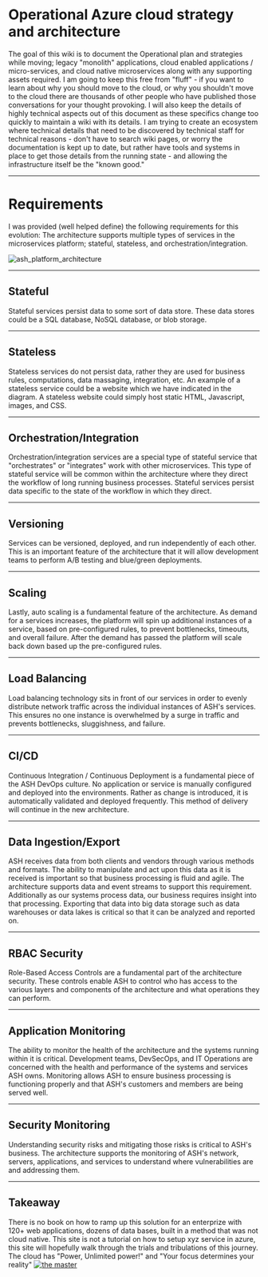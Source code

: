 # Operational Azure cloud strategy and architecture 

The goal of this wiki is to document the Operational plan and strategies while moving; legacy "monolith" applications, cloud enabled applications / micro-services, and cloud native microservices along with any supporting assets required.  I am going to keep this free from "fluff" - if you want to learn about why you should move to the cloud, or why you shouldn't move to the cloud there are thousands of other people who have published those conversations for your thought provoking. I will also keep the details of highly technical aspects out of this document as these specifics change too quickly to maintain a wiki with its details. I am trying to create an ecosystem where technical details that need to be discovered by technical staff for technical reasons - don't have to search wiki pages, or worry the documentation is kept up to date, but rather have tools and systems in place to get those details from the running state - and allowing the infrastructure itself be the "known good."

---
# Requirements 

I was provided (well helped define) the following requirements for this evolution:
The architecture supports multiple types of services in the microservices platform; stateful, stateless, and orchestration/integration.

![ash_platform_architecture](https://stdsoinventory0001.blob.core.windows.net/mdwikiimages/ASH-platform-architecture.png)

---
## Stateful

Stateful services persist data to some sort of data store. These data stores could be a SQL database, NoSQL database, or blob storage.

---
## Stateless

Stateless services do not persist data, rather they are used for business rules, computations, data massaging, integration, etc. An example of a stateless service could be a website which we have indicated in the diagram. A stateless website could simply host static HTML, Javascript, images, and CSS.

---
## Orchestration/Integration

Orchestration/integration services are a special type of stateful service that "orchestrates" or "integrates" work with other microservices. This type of stateful service will be common within the architecture where they direct the workflow of long running business processes. Stateful services persist data specific to the state of the workflow in which they direct.

---
## Versioning

Services can be versioned, deployed, and run independently of each other. This is an important feature of the architecture that it will allow development teams to perform A/B testing and blue/green deployments.

---
## Scaling

Lastly, auto scaling is a fundamental feature of the architecture. As demand for a services increases, the platform will spin up additional instances of a service, based on pre-configured rules, to prevent bottlenecks, timeouts, and overall failure. After the demand has passed the platform will scale back down based up the pre-configured rules.

---
## Load Balancing

Load balancing technology sits in front of our services in order to evenly distribute network traffic across the individual instances of ASH's services. This ensures no one instance is overwhelmed by a surge in traffic and prevents bottlenecks, sluggishness, and failure.

---
## CI/CD

Continuous Integration / Continuous Deployment is a fundamental piece of the ASH DevOps culture. No application or service is manually configured and deployed into the environments. Rather as change is introduced, it is automatically validated and deployed frequently. This method of delivery will continue in the new architecture.

---
## Data Ingestion/Export

ASH receives data from both clients and vendors through various methods and formats. The ability to manipulate and act upon this data as it is received is important so that business processing is fluid and agile. The architecture supports data and event streams to support this requirement. Additionally as our systems process data, our business requires insight into that processing. Exporting that data into big data storage such as data warehouses or data lakes is critical so that it can be analyzed and reported on.

---
## RBAC Security

Role-Based Access Controls are a fundamental part of the architecture security. These controls enable ASH to control who has access to the various layers and components of the architecture and what operations they can perform.

---
## Application Monitoring

The ability to monitor the health of the architecture and the systems running within it is critical. Development teams, DevSecOps, and IT Operations are concerned with the health and performance of the systems and services ASH owns. Monitoring allows ASH to ensure business processing is functioning properly and that ASH's customers and members are being served well.

---
## Security Monitoring

Understanding security risks and mitigating those risks is critical to ASH's business. The architecture supports the monitoring of ASH's network, servers, applications, and services to understand where vulnerabilities are and addressing them.

---
## Takeaway

There is no book on how to ramp up this solution for an enterprize with 120+ web applications, dozens of data bases, built in a method that was not cloud native.  This site is not a tutorial on how to setup xyz service in azure, this site will hopefully walk through the trials and tribulations of this journey. The cloud has "Power, Unlimited power!" and "Your focus determines your reality"
[![the master](https://stdsoinventory0001.blob.core.windows.net/mdwikiimages/master-yoda-vector.png)](https://devopsdays.org/)
